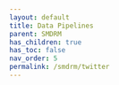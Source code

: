 ```yaml
---
layout: default
title: Data Pipelines
parent: SMDRM
has_children: true
has_toc: false
nav_order: 5
permalink: /smdrm/twitter
---
```


